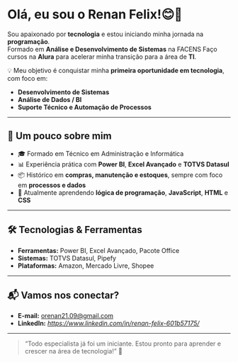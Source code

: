 # Olá, eu sou o Renan Felix!😊👋

Sou apaixonado por **tecnologia** e estou iniciando minha jornada na **programação**.  
Formado em **Análise e Desenvolvimento de Sistemas** na FACENS
Faço cursos na **Alura** para acelerar minha transição para a área de **TI**.

💡 Meu objetivo é conquistar minha **primeira oportunidade em tecnologia**, com foco em:  
- **Desenvolvimento de Sistemas**  
- **Análise de Dados / BI**  
- **Suporte Técnico e Automação de Processos**  

---

## 🚀 Um pouco sobre mim
- 🎓 Formado em Técnico em Administração e Informática  
- 📊 Experiência prática com **Power BI**, **Excel Avançado** e **TOTVS Datasul**  
- 📦 Histórico em **compras, manutenção e estoques**, sempre com foco em **processos e dados**  
- 🌱 Atualmente aprendendo **lógica de programação**, **JavaScript**, **HTML** e **CSS**  

---

## 🛠 Tecnologias & Ferramentas
- **Ferramentas:** Power BI, Excel Avançado, Pacote Office  
- **Sistemas:** TOTVS Datasul, Pipefy  
- **Plataformas:** Amazon, Mercado Livre, Shopee  

---

## 📬 Vamos nos conectar?
- **E-mail:** orenan21.09@gmail.com  
- **LinkedIn:** *https://www.linkedin.com/in/renan-felix-601b57175/*  

---

> “Todo especialista já foi um iniciante. Estou pronto para aprender e crescer na área de tecnologia!” 🚀
